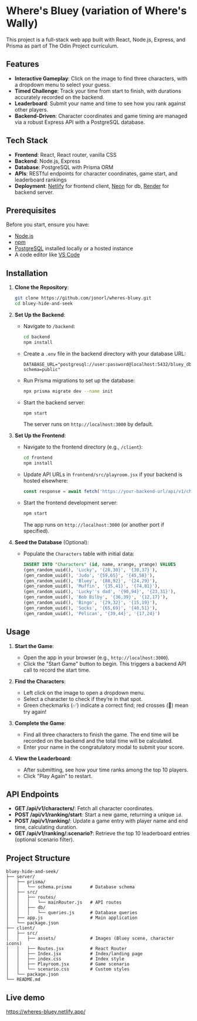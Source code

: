 # Where's Bluey (variation of Where's Wally)

This project is a full-stack web app built with React, Node.js, Express, and Prisma as part of The Odin Project curriculum.

## Features

- **Interactive Gameplay**: Click on the image to find three characters, with a dropdown menu to select your guess.
- **Timed Challenge**: Track your time from start to finish, with durations accurately recorded on the backend.
- **Leaderboard**: Submit your name and time to see how you rank against other players.
- **Backend-Driven**: Character coordinates and game timing are managed via a robust Express API with a PostgreSQL database.

## Tech Stack

- **Frontend**: React, React router, vanilla CSS 
- **Backend**: Node.js, Express
- **Database**: PostgreSQL with Prisma ORM
- **APIs**: RESTful endpoints for character coordinates, game start, and leaderboard rankings
- **Deployment**: [Netlify](https://www.netlify.com/) for frontend client, [Neon](https://neon.tech/) for db, [Render](https://render.com/) for backend server.

## Prerequisites

Before you start, ensure you have:

- [Node.js](https://nodejs.org/)
- [npm](https://www.npmjs.com/)
- [PostgreSQL](https://www.postgresql.org/) installed locally or a hosted instance
- A code editor like [VS Code](https://code.visualstudio.com/)

## Installation

1. **Clone the Repository**:
   ```bash
   git clone https://github.com/jonorl/wheres-bluey.git
   cd bluey-hide-and-seek
   ```

2. **Set Up the Backend**:
   - Navigate to `/backend`:
     ```bash
     cd backend
     npm install
     ```
   - Create a `.env` file in the backend directory with your database URL:
     ```env
     DATABASE_URL="postgresql://user:password@localhost:5432/bluey_db?schema=public"
     ```
   - Run Prisma migrations to set up the database:
     ```bash
     npx prisma migrate dev --name init
     ```
   - Start the backend server:
     ```bash
     npm start
     ```
     The server runs on `http://localhost:3000` by default.

3. **Set Up the Frontend**:
   - Navigate to the frontend directory (e.g., `/client`):
     ```bash
     cd frontend
     npm install
     ```
   - Update API URLs in `frontend/src/playroom.jsx` if your backend is hosted elsewhere:
     ```javascript
     const response = await fetch('https://your-backend-url/api/v1/characters/');
     ```
   - Start the frontend development server:
     ```bash
     npm start
     ```
     The app runs on `http://localhost:3000` (or another port if specified).

4. **Seed the Database** (Optional):
   - Populate the `Characters` table with initial data:
     ```sql
     INSERT INTO "Characters" (id, name, xrange, yrange) VALUES
     (gen_random_uuid(), 'Lucky', '{28,30}', '{30,37}'),
     (gen_random_uuid(), 'Judo', '{59,65}', '{45,58}'),
     (gen_random_uuid(), 'Bluey', '{88,92}', '{24,29}'),
     (gen_random_uuid(), 'Muffin', '{35,41}', '{74,81}'),
     (gen_random_uuid(), 'Lucky''s dad', '{90,94}', '{23,31}'),
     (gen_random_uuid(), 'Bob Bilby', '{36,39}', '{12,17}'),
     (gen_random_uuid(), 'Bingo', '{29,32}', '{15,19}'),
     (gen_random_uuid(), 'Socks', '{65,69}', '{40,51}'),
     (gen_random_uuid(), 'Pelican', '{39,44}', '{17,24}')
     ```

## Usage

1. **Start the Game**:
   - Open the app in your browser (e.g., `http://localhost:3000`).
   - Click the "Start Game" button to begin. This triggers a backend API call to record the start time.

2. **Find the Characters**:
   - Left click on the image to open a dropdown menu.
   - Select a character to check if they’re in that spot.
   - Green checkmarks (✅) indicate a correct find; red crosses (🚫) mean try again!

3. **Complete the Game**:
   - Find all three characters to finish the game. The end time will be recorded on the backend and the total time will be calculated.
   - Enter your name in the congratulatory modal to submit your score.

4. **View the Leaderboard**:
   - After submitting, see how your time ranks among the top 10 players.
   - Click "Play Again" to restart.

## API Endpoints

- **GET /api/v1/characters/**: Fetch all character coordinates.
- **POST /api/v1/ranking/start**: Start a new game, returning a unique `id`.
- **POST /api/v1/ranking/**: Update a game entry with player name and end time, calculating duration.
- **GET /api/v1/ranking/:scenario?**: Retrieve the top 10 leaderboard entries (optional scenario filter).

## Project Structure

```
bluey-hide-and-seek/
├── server/
│   ├── prisma/
│   │   └── schema.prisma       # Database schema
│   ├── src/
│   │   ├── routes/
│   │   │   └── mainRouter.js   # API routes
│   │   ├── db/
│   │   │   └── queries.js      # Database queries
│   ├── app.js                  # Main application
│   └── package.json
├── client/
│   ├── src/
│   │   ├── assets/             # Images (Bluey scene, character icons)
│   │   ├── Routes.jsx          # React Router
│   │   ├── Index.jsx           # Index/landing page
│   │   ├── index.css           # Index style
│   │   ├── Playroom.jsx        # Game scenario
│   │   └── scenario.css        # Custom styles
│   └── package.json
└── README.md
```

## Live demo

https://wheres-bluey.netlify.app/